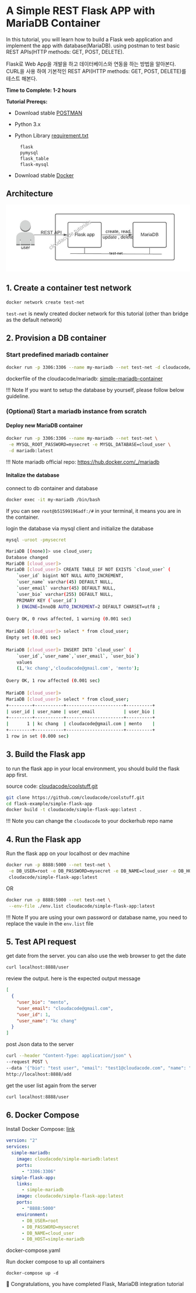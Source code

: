 # A Simple REST Flask APP with MariaDB Container

In this tutorial, you will learn how to build a Flask web application and implement the app with database(MariaDB). using postman to test basic REST APIs(HTTP methods: GET, POST, DELETE).

Flask로 Web App을 개발을 하고 데이터베이스와 연동을 하는 방법을 알아본다. CURL을 사용 하여 기본적인 REST API(HTTP methods: GET, POST, DELETE)를 테스트 해본다.

**Time to Complete: 1-2 hours**

**Tutorial Prereqs:**

- Download stable [POSTMAN](https://www.postman.com/downloads/)
- Python 3.x
- Python Library [requirement.txt](https://github.com/cloudacode/coolstuff/blob/main/flask-example/simple-flask-app/requirements.txt)

        flask
        pymysql
        flask_table
        flask-mysql

- Download stable [Docker](https://docs.docker.com/get-docker/)

## Architecture

![docker-flask-mariadb](../assets/docker-flask-mariadb.jpeg)

## 1. Create a container test network

```bash
docker network create test-net
```
`test-net` is newly created docker network for this tutorial (other than bridge as the default network)

## 2. Provision a DB container

### Start predefined mariadb container

```bash
docker run -p 3306:3306 --name my-mariadb --net test-net -d cloudacode/simple-mariadb:latest
```

dockerfile of the cloudacode/mariadb: [simple-mariadb-container](https://github.com/cloudacode/coolstuff/tree/main/simple-mariadb-container)

!!! Note
    If you want to setup the database by yourself, please follow below guideline.

### (Optional) Start a mariadb instance from scratch

#### Deploy new MariaDB container

```bash
docker run -p 3306:3306 --name my-mariadb --net test-net \
 -e MYSQL_ROOT_PASSWORD=mysecret -e MYSQL_DATABASE=cloud_user \
 -d mariadb:latest
```

!!! Note
    mariadb official repo: https://hub.docker.com/_/mariadb

#### Initalize the database

connect to db container and database
```bash
docker exec -it my-mariadb /bin/bash
```

If you can see `root@b51599196adf:/#` in your terminal, it means you are in the container.

login the database via mysql client and initialize the database

```bash
mysql -uroot -pmysecret
```

```bash
MariaDB [(none)]> use cloud_user;
Database changed
MariaDB [cloud_user]>
MariaDB [cloud_user]> CREATE TABLE IF NOT EXISTS `cloud_user` (
    `user_id` bigint NOT NULL AUTO_INCREMENT,
    `user_name` varchar(45) DEFAULT NULL,
    `user_email` varchar(45) DEFAULT NULL,
    `user_bio` varchar(255) DEFAULT NULL,
    PRIMARY KEY (`user_id`)
    ) ENGINE=InnoDB AUTO_INCREMENT=2 DEFAULT CHARSET=utf8 ;

Query OK, 0 rows affected, 1 warning (0.001 sec)

MariaDB [cloud_user]> select * from cloud_user;
Empty set (0.001 sec)

MariaDB [cloud_user]> INSERT INTO `cloud_user` (
    `user_id`,`user_name`,`user_email`, `user_bio`)
    values
    (1,'kc chang','cloudacode@gmail.com', 'mento');

Query OK, 1 row affected (0.001 sec)

MariaDB [cloud_user]>
MariaDB [cloud_user]> select * from cloud_user;
+---------+-----------+----------------------+----------+
| user_id | user_name | user_email           | user_bio |
+---------+-----------+----------------------+----------+
|       1 | kc chang  | cloudacode@gmail.com | mento    |
+---------+-----------+----------------------+----------+
1 row in set (0.000 sec)

```

## 3. Build the Flask app

to run the flask app in your local environment, you should build the flask app first.

source code: [cloudacode/coolstuff.git](https://github.com/cloudacode/coolstuff)

```bash
git clone https://github.com/cloudacode/coolstuff.git
cd flask-example/simple-flask-app
docker build -t cloudacode/simple-flask-app:latest .
```

!!! Note
    you can change the `cloudacode` to your dockerhub repo name

## 4. Run the Flask app

Run the flask app on your localhost or dev machine

```bash
docker run -p 8888:5000 --net test-net \
 -e DB_USER=root -e DB_PASSWORD=mysecret -e DB_NAME=cloud_user -e DB_HOST=simple-mariadb \
 cloudacode/simple-flask-app:latest
```
OR
```bash
docker run -p 8888:5000 --net test-net \
 --env-file ./env.list cloudacode/simple-flask-app:latest
```

!!! Note
    If you are using your own password or database name, you need to replace the vaule in the `env.list` file

## 5. Test API request

get date from the server. you can also use the web browser to get the date
```bash
curl localhost:8888/user
```

review the output. here is the expected output message
```json
[
  {
    "user_bio": "mento",
    "user_email": "cloudacode@gmail.com",
    "user_id": 1,
    "user_name": "kc chang"
  }
]
```

post Json data to the server
```bash
curl --header "Content-Type: application/json" \
--request POST \
--data '{"bio": "test user", "email": "test1@cloudacode.com", "name": "test1"}' \
http://localhost:8888/add
```

get the user list again from the server
```bash
curl localhost:8888/user
```

## 6. Docker Compose

Install Docker Compose: [link](https://docs.docker.com/compose/install/)

```yaml
version: "2"
services:
  simple-mariadb:
    image: cloudacode/simple-mariadb:latest
    ports:
      - "3306:3306"
  simple-flask-app:
    links:
      - simple-mariadb
    image: cloudacode/simple-flask-app:latest
    ports:
      - "8888:5000"
    environment:
      - DB_USER=root
      - DB_PASSWORD=mysecret
      - DB_NAME=cloud_user
      - DB_HOST=simple-mariadb
```
docker-compose.yaml

Run docker compose to up all containers
```
docker-compose up -d
```

🎉 Congratulations, you have completed Flask, MariaDB integration tutorial
